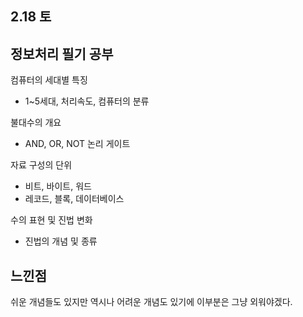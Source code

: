 

## 2.18 토

## 정보처리 필기 공부

컴퓨터의 세대별 특징
- 1~5세대, 처리속도, 컴퓨터의 분류

불대수의 개요
- AND, OR, NOT 
논리 게이트

자료 구성의 단위
- 비트, 바이트, 워드
- 레코드, 블록, 데이터베이스

수의 표현 및 진법 변화
- 진법의 개념 및 종류

## 느낀점
쉬운 개념들도 있지만 역시나 어려운 개념도 있기에 이부분은 그냥 외워야겠다.

